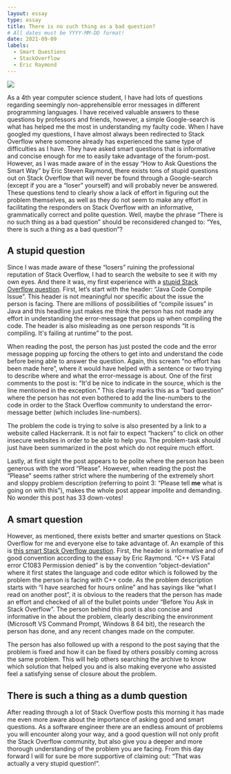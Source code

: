 ```yaml
---
layout: essay
type: essay
title: There is no such thing as a bad question?
# All dates must be YYYY-MM-DD format!
date: 2021-09-09
labels:
  - Smart Questions
  - StackOverflow
  - Eric Raymond
---
```


<img class="ui medium right floated rounded image" src="../images/question.png">

As a 4th year computer science student, I have had lots of questions regarding seemingly non-apprehensible error messages in different programming languages. I have received valuable answers to these questions by professors and friends, however, a simple Google-search is what has helped me the most in understanding my faulty code. When I have googled my questions, I have almost always been redirected to Stack Overflow where someone already has experienced the same type of difficulties as I have. They have asked smart questions that is informative and concise enough for me to easily take advantage of the forum-post. However, as I was made aware of in the essay “How to Ask Questions the Smart Way” by Eric Steven Raymond, there exists tons of stupid questions out on Stack Overflow that will never be found through a Google-search (except if you are a “loser” yourself) and will probably never be answered. These questions tend to clearly show a lack of effort in figuring out the problem themselves, as well as they do not seem to make any effort in facilitating the responders on Stack Overflow with an informative, grammatically correct and polite question. Well, maybe the phrase “There is no such thing as a bad question” should be reconsidered changed to: “Yes, there is such a thing as a bad question”?

## A stupid question
Since I was made aware of these “losers” ruining the professional reputation of Stack Overflow, I had to search the website to see it with my own eyes. And there it was, my first experience with a [stupid Stack Overflow question]( https://stackoverflow.com/questions/39601887/java-code-compile-issue). First, let’s start with the header: “Java Code Compile Issue”. This header is not meaningful nor specific about the issue the person is facing. There are millions of possibilities of “compile issues” in Java and this headline just makes me think the person has not made any effort in understanding the error-message that pops up when compiling the code. The header is also misleading as one person responds “It is compiling. It's failing at runtime” to the post.

When reading the post, the person has just posted the code and the error message popping up forcing the others to get into and understand the code before being able to answer the question. Again, this scream “no effort has been made here”, where it would have helped with a sentence or two trying to describe where and what the error-message is about. One of the first comments to the post is: “It'd be nice to indicate in the source, which is the line mentioned in the exception.” This clearly marks this as a “bad question” where the person has not even bothered to add the line-numbers to the code in order to the Stack Overflow community to understand the error-message better (which includes line-numbers). 

The problem the code is trying to solve is also presented by a link to a website called Hackerrank. It is not fair to expect “hackers” to click on other insecure websites in order to be able to help you. The problem-task should just have been summarized in the post which do not require much effort. 

Lastly, at first sight the post appears to be polite where the person has been generous with the word “Please”. However, when reading the post the “Please” seems rather strict where the numbering of the extremely short and sloppy problem description (referring to point 3: “Please tell **me** what is going on with this”), makes the whole post appear impolite and demanding. No wonder this post has 33 down-votes!  

## A smart question
However, as mentioned, there exists better and smarter questions on Stack Overflow for me and everyone else to take advantage of. An example of this is [this smart Stack Overflow question]( https://stackoverflow.com/questions/31500012/c-vs-fatal-error-c1083-permission-denied). First, the header is informative and of good convention according to the essay by Eric Raymond. “C++ VS Fatal error C1083 Permission denied” is by the convention “object-deviation” where it first states the language and code editor which is followed by the problem the person is facing with C++ code. As the problem description starts with “I have searched for hours online” and has sayings like “what I read on another post”, it is obvious to the readers that the person has made an effort and checked of all of the bullet points under “Before You Ask in Stack Overflow”.  The person behind this post is also concise and informative in the about the problem, clearly describing the environment (Microsoft VS Command Prompt, Windows 8 64 bit), the research the person has done, and any recent changes made on the computer. 

The person has also followed up with a respond to the post saying that the problem is fixed and how it can be fixed by others possibly coming across the same problem. This will help others searching the archive to know which solution that helped you and is also making everyone who assisted feel a satisfying sense of closure about the problem. 

## There is such a thing as a dumb question
After reading through a lot of Stack Overflow posts this morning it has made me even more aware about the importance of asking good and smart questions. As a software engineer there are an endless amount of problems you will encounter along your way, and a good question will not only profit the Stack Overflow community, but also give you a deeper and more thorough understanding of the problem you are facing.  From this day forward I will for sure be more supportive of claiming out: “That was actually a very stupid question!”. 




